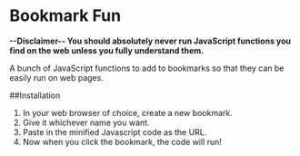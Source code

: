 # Bookmark Fun

**--Disclaimer--
You should absolutely never run JavaScript functions you find on the web unless you fully understand them.**

A bunch of JavaScript functions to add to bookmarks so that they can be easily run on web pages.

##Installation
1. In your web browser of choice, create a new bookmark.
2. Give it whichever name you want.
3. Paste in the minified Javascript code as the URL.
4. Now when you click the bookmark, the code will run!
